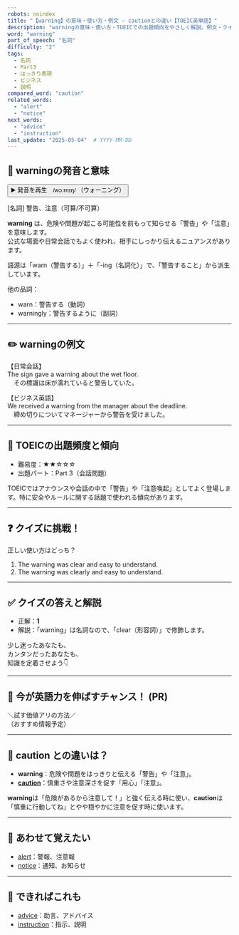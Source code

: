 ```yaml
---
robots: noindex
title: "【warning】の意味・使い方・例文 ― cautionとの違い【TOEIC英単語】"
description: "warningの意味・使い方・TOEICでの出題傾向をやさしく解説。例文・クイズ付きでcautionとの違いもわかりやすく学べます。"
word: "warning"
part_of_speech: "名詞"
difficulty: "2"
tags:
  - 名詞
  - Part3
  - はっきり表現
  - ビジネス
  - 説明
compared_word: "caution"
related_words:
  - "alert"
  - "notice"
next_words:
  - "advice"
  - "instruction"
last_update: "2025-05-04"  # YYYY-MM-DD
---
```


## 🔰 warningの発音と意味

<button class="play-audio" onclick="playTTS('warning')">
  <span class="play-audio-main">
    ▶️ 発音を再生　/wɔːrnɪŋ/
  </span>
  <span class="play-audio-sub">
    （ウォーニング）
  </span>
</button>

[名詞] 警告、注意（可算/不可算）

**warning** は、危険や問題が起こる可能性を前もって知らせる「警告」や「注意」を意味します。  
公式な場面や日常会話でもよく使われ、相手にしっかり伝えるニュアンスがあります。

語源は「warn（警告する）」＋「-ing（名詞化）」で、「警告すること」から派生しています。

他の品詞：  
- warn：警告する（動詞）
- warningly：警告するように（副詞）

---

## ✏️ warningの例文

【日常会話】  
The sign gave a warning about the wet floor.  
　その標識は床が濡れていると警告していた。

【ビジネス英語】  
We received a warning from the manager about the deadline.  
　締め切りについてマネージャーから警告を受けました。

---

## 🎯 TOEICの出題頻度と傾向

- 難易度：★★☆☆☆
- 出題パート：Part 3（会話問題）

TOEICではアナウンスや会話の中で「警告」や「注意喚起」としてよく登場します。特に安全やルールに関する話題で使われる傾向があります。

---

## ❓ クイズに挑戦！

正しい使い方はどっち？

1. The warning was clear and easy to understand.  
2. The warning was clearly and easy to understand.

---

## ✅ クイズの答えと解説

- 正解：**1**
- 解説：「warning」は名詞なので、「clear（形容詞）」で修飾します。

少し迷ったあなたも、  
カンタンだったあなたも、  
知識を定着させよう👇️

---

## 🚀 今が英語力を伸ばすチャンス！ (PR)

<div class="info-center">
＼試す価値アリの方法／<br>  
（おすすめ情報予定）
</div>

---

## 🤔  caution との違いは？

- **warning**：危険や問題をはっきりと伝える「警告」や「注意」。
- **[caution](/word/caution/)**：慎重さや注意深さを促す「用心」「注意」。

**warning**は「危険があるから注意して！」と強く伝える時に使い、**caution**は「慎重に行動してね」とやや穏やかに注意を促す時に使います。

---

## 🧩 あわせて覚えたい

- [alert](/word/alert/)：警報、注意報
- [notice](/word/notice/)：通知、お知らせ

---

## 📖 できればこれも

- [advice](/word/advice/)：助言、アドバイス
- [instruction](/word/instruction/)：指示、説明

<!-- cvid: aid10_bid19 -->
